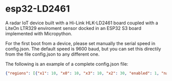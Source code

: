 # esp32-LD2461
A radar IoT device built with a Hi-Link HLK-LD2461 board coupled with a LiteOn LTR329 enviroment sensor docked in an ESP32 S3 board implemented with Micropython.

For the first boot from a device, please set manually the serial speed in config.json. The default speed is 9600 baud, but you can set this directily from the file config.json to any different one.

The following is an example of a complete config.json file:
```Json
{"regions": [{"x1": 10, "x0": 10, "x3": 10, "x2": 30, "enabled": 1, "narea": 1, "type": 0, "y0": 40, "y1": 20, "y2": 20, "y3": 20}, {"x1": 49, "x0": 49, "x3": 49, "x2": 78, "enabled": 1, "narea": 2, "type": 0, "y0": 39, "y1": 21, "y2": 21, "y3": 21}, {"x1": 0, "x0": 0, "x3": 0, "x2": 0, "enabled": 0, "narea": 3, "type": 0, "y0": 0, "y1": 0, "y2": 0, "y3": 0}], "serial_speed": 9600}
```
